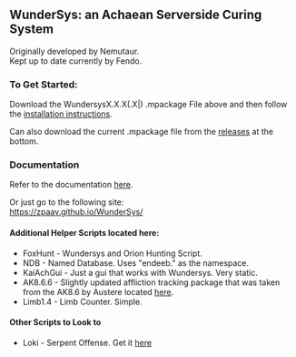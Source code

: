## WunderSys: an Achaean Serverside Curing System   
Originally developed by Nemutaur.  
Kept up to date currently by Fendo.  

### To Get Started:
Download the WundersysX.X.X(.X|) .mpackage File above and then follow the [installation instructions](https://zpaav.github.io/WunderSys/installation.html).

Can also download the current .mpackage file from the [releases](https://github.com/zpaav/WunderSys/releases/tag/v2.1.9) at the bottom.


### Documentation
Refer to the documentation [here](https://zpaav.github.io/WunderSys/).  

Or just go to the following site:  
https://zpaav.github.io/WunderSys/ 

#### Additional Helper Scripts located here:
- FoxHunt - Wundersys and Orion Hunting Script.
- NDB - Named Database. Uses "endeeb." as the namespace.
- KaiAchGui - Just a gui that works with Wundersys. Very static.
- AK8.6.6 - Slightly updated affliction tracking package that was taken from the AK8.6 by Austere located [here](https://www.dropbox.com/scl/fo/04ci9tq4rivks1r4oar37/ABxzEVpvvrBvjv9V4IYc2s0?rlkey=kyu53u5f96w5ra05xkkvujd3d&e=2&dl=0).
- Limb1.4 - Limb Counter. Simple. 

#### Other Scripts to Look to
- Loki - Serpent Offense. Get it [here](https://github.com/Hikagejuunin/Loki)
